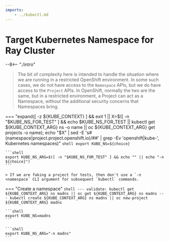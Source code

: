 ```yaml
---
imports:
    - ../kubectl.md
---
```


# Target Kubernetes Namespace for Ray Cluster

--8<-- "./intro"

> The bit of complexity here is intended to handle the situation where
> we are running in a restricted OpenShift environment. In some such
> cases, we do not have access to the `Namespace` APIs, but we do have
> access to the `Project` APIs. In OpenShift, normally the two are the
> same, but in a restricted environment, a Project can act as a
> Namespace, without the additional security concerns that Namespaces
> bring.

=== "expand([ -z ${KUBE_CONTEXT} ] && exit 1 || X=$([ -n "$KUBE_NS_FOR_TEST" ] && echo $KUBE_NS_FOR_TEST || kubectl get ${KUBE_CONTEXT_ARG} ns -o name || oc ${KUBE_CONTEXT_ARG} get projects -o name); echo "$X" | sed -E 's#(namespace|project\.project\.openshift\.io)/##' | grep -Ev 'openshift|kube-', Kubernetes namespaces)"
    ```shell
    export KUBE_NS=${choice}
    ```

    ```shell
    export KUBE_NS_ARG=$([ -n "$KUBE_NS_FOR_TEST" ] && echo "" || echo "-n ${choice}")
    ```

    > If we are faking a project for tests, then don't use a `-n <namespace` CLI argument for subsequent `kubectl` commands.

=== "Create a namespace"
    ```shell
    ---
    validate: kubectl get ${KUBE_CONTEXT_ARG} ns madns || oc get ${KUBE_CONTEXT_ARG} ns madns
    ---
    kubectl create ${KUBE_CONTEXT_ARG} ns madns || oc new-project ${KUBE_CONTEXT_ARG} madns
    ```
    
    ```shell
    export KUBE_NS=madns
    ```

    ```shell
    export KUBE_NS_ARG="-n madns"
    ```

